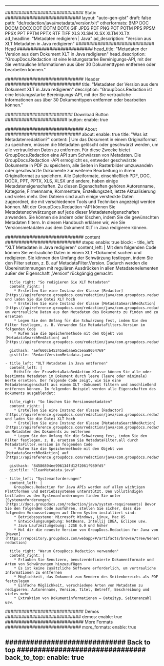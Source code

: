
---
############################# Static ############################
layout: "auto-gen-gist" 
draft: false
path: "de/redaction/java/metadata/version/xlt"
otherformats: BMP DOC DOCM DOCX DOT DOTM DOTX GIF JPEG PDF PNG POT POTM PPS PPSM PPSX PPT PPTM PPTX RTF TIFF XLS XLSM XLSX XLTM XLTX  
ad_headline: "Metadaten redigieren | Java"
ad_description: "Version aus XLT Metadaten in Java redigieren"
############################# Head ############################
head_title: "Metadaten der Version aus dem Dokument XLT in Java redigieren"
head_description: "GroupDocs.Redaction ist eine leistungsstarke Bereinigungs-API, mit der Sie vertrauliche Informationen aus über 30 Dokumenttypen entfernen oder bearbeiten können."

############################# Header ############################
title: "Metadaten der Version aus dem Dokument XLT in Java redigieren"
description: "GroupDocs.Redaction ist eine leistungsstarke Bereinigungs-API, mit der Sie vertrauliche Informationen aus über 30 Dokumenttypen entfernen oder bearbeiten können."

######################### Download Button #######################
button:
    enable: true

############################# About ############################
about:
    enable: true
    title: "Was ist Metadatenredaktion?"
    content: |
        Um das Dokument in einem Originalformat zu speichern, müssen die Metadaten gelöscht oder geschwärzt werden, um alle vertraulichen Daten zu entfernen. Für diese Zwecke bietet GroupDocs.Redaction eine API zum Schwärzen von Metadaten. Die GroupDocs.Redaction -API ermöglicht es, entweder geschwärzte Dokumente in PDF zu speichern, alle Seiten in Rasterbilder umzuwandeln oder geschwärzte Dokumente zur weiteren Bearbeitung in ihrem Originalformat zu speichern. Alle Dateiformate, einschließlich PDF, DOC, DOCX, PPT, PPTX, XLS, XLSX und andere, haben einige Metadateneigenschaften. Zu diesen Eigenschaften gehören Autorenname, Kategorie, Firmenname, Kommentare, Erstellungszeit, letzte Aktualisierung und vieles mehr. Den Dateien sind auch einige versteckte Daten zugeordnet, die mit verschiedenen Tools und Techniken angezeigt werden können. Mit der GroupDocs.Redaction -API können Sie Metadatenschwärzungen auf jede dieser Metadateneigenschaften anwenden. Sie können sie ändern oder löschen, indem Sie die gewünschten Metadaten filtern. In diesem Handbuch erklären wir, wie Sie Versionsmetadaten aus dem Dokument XLT in Java redigieren können.

############################# content ############################
steps:
    enable: true
    block:
    - title_left: "XLT Metadaten in Java redigieren"
      content_left: |
        Mit dem folgenden Code können Sie vertrauliche Daten in einem XLT -Dokument suchen und redigieren. Sie können den Umfang der Schwärzung festlegen, indem Sie den Filter setzen, z. B. auf MetadataFilter.Version. Dadurch werden die Übereinstimmungen mit regulären Ausdrücken in allen Metadatenelementen außer der Eigenschaft „Version“ rückgängig gemacht: 

      title_right: "So redigieren Sie XLT Metadaten"
      content_right: |
        * Erstellen Sie eine Instanz der Klasse [Redactor](https://apireference.groupdocs.com/redaction/java/com.groupdocs.redaction/Redactor) und laden Sie die Datei XLT hoch
        * Erstellen Sie eine Instanz der Klasse [MetadataSearchRedAction](https://apireference.groupdocs.com/redaction/java/com.groupdocs.redaction.redactions/MetadataSearchRedaction), um vertrauliche Daten aus den Metadaten des Dokuments zu finden und zu ersetzen
        * Legen Sie den Umfang für die Schwärzung fest, indem Sie den Filter festlegen, z. B. Verwenden Sie MetadataFilters.Version im folgenden Code
        * Rufen Sie die Speichermethode mit dem Objekt von [MetadataSearchRedAction] auf (https://apireference.groupdocs.com/redaction/java/com.groupdocs.redaction.redactions/MetadataSearchRedaction) 

      gisthash: "aef660cb45245aebaae5c5eaa8054769"
      gistfile: "RedactVersionMetadata.java"
      
    - title_left: "XLT Metadaten in Java entfernen"
      content_left: |
        Mithilfe der EraseMetaDataRedAction-Klasse können Sie alle oder bestimmte Metadaten im Dokument durch leere (leere oder minimale) Werte ersetzen. Der folgende Code zeigt, wie Sie eine Metadateneigenschaft aus einem XLT -Dokument filtern und anschließend entfernen können. Im folgenden Beispiel werden alle Eigenschaften des Dokuments ausgeblendet: 
        
      title_right: "So löschen Sie Versionsmetadaten"
      content_right: |
        * Erstellen Sie eine Instanz der Klasse [Redactor](https://apireference.groupdocs.com/redaction/java/com.groupdocs.redaction/Redactor) und laden Sie die Datei XLT hoch
        * Erstellen Sie eine Instanz der Klasse [MetadataSearchRedAction](https://apireference.groupdocs.com/redaction/java/com.groupdocs.redaction.redactions/MetadataSearchRedaction), um Metadaten des Dokuments zu entfernen
        * Legen Sie den Umfang für die Schwärzung fest, indem Sie den Filter festlegen, z. B. ersetzen Sie MetadataFilter.all durch MetadataFilter.version im folgenden Code
        * Rufen Sie die Speichermethode mit dem Objekt von [MetadataSearchRedAction] auf (https://apireference.groupdocs.com/redaction/java/com.groupdocs.redaction.redactions/MetadataSearchRedaction) 
        
      gisthash: "84586804ee996134fd12f2061f989fd5"
      gistfile: "CleanMetadata.java"

    - title_left: "Systemanforderungen"
      content_left: |
        GroupDocs.Redaction for Java APIs werden auf allen wichtigen Plattformen und Betriebssystemen unterstützt. Den vollständigen Leitfaden zu den Systemanforderungen finden Sie unter [Systemanforderungen](https://docs.groupdocs.com/redaction/java/system-requirements) Bevor Sie den folgenden Code ausführen, stellen Sie sicher, dass die folgenden Voraussetzungen auf Ihrem System installiert sind:
        * Betriebssysteme: Microsoft Windows, Linux, Mac OS
        * Entwicklungsumgebung: NetBeans, Intellij IDEA, Eclipse usw.
        * Java Laufzeitumgebung: J2SE 6.0 und höher
        * Hol dir die neueste Version von GroupDocs.Redaction for Java von [Maven](https://repository.groupdocs.com/webapp/#/artifacts/browse/tree/General/repo/com/groupdocs/groupdocs-redaction)
        
      title_right: "Warum GroupDocs.Redaction verwenden"
      content_right: |
        * Erlauben Sie Benutzern, benutzerdefinierte Dokumentformate und Arten von Schwärzungen hinzuzufügen
        * Es ist keine zusätzliche Software erforderlich, um vertrauliche Informationen zu entfernen
        * Möglichkeit, das Dokument zum Rendern des Seitenbereichs als PDF festzulegen
        * Einfache Möglichkeit, verschiedene Arten von Metadaten zu redigieren: Autorenname, Version, Titel, Betreff, Beschreibung und vieles mehr
        * Extraktion von Dokumentinformationen — Dateityp, Seitenanzahl usw.
        

############################# Demos ############################
demos:
    enable: true
############################# More Formats ############################
more_formats:
    enable: true

############################# Back to top ###############################
back_to_top:
    enable: true
---